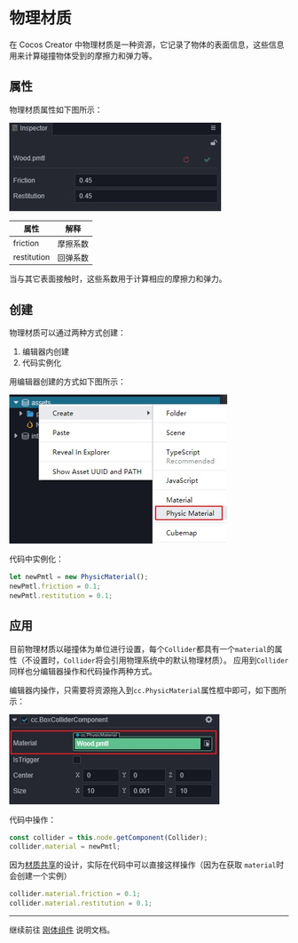 # 物理材质

在 Cocos Creator 中物理材质是一种资源，它记录了物体的表面信息，这些信息用来计算碰撞物体受到的摩擦力和弹力等。

## 属性

物理材质属性如下图所示：

![物理材质](img/physic-material.jpg)

属性 | 解释
---|---
friction | 摩擦系数
restitution | 回弹系数

当与其它表面接触时，这些系数用于计算相应的摩擦力和弹力。

## 创建

物理材质可以通过两种方式创建：

1. 编辑器内创建
2. 代码实例化

用编辑器创建的方式如下图所示：

![创建物理材质](img/create-pmtl.jpg)

代码中实例化：

```ts
let newPmtl = new PhysicMaterial();
newPmtl.friction = 0.1;
newPmtl.restitution = 0.1;
```

## 应用

目前物理材质以碰撞体为单位进行设置，每个`Collider`都具有一个`material`的属性（不设置时，`Collider`将会引用物理系统中的默认物理材质）。
应用到`Collider`同样也分编辑器操作和代码操作两种方式。

编辑器内操作，只需要将资源拖入到`cc.PhysicMaterial`属性框中即可，如下图所示：

![应用物理材质](img/apply-pmtl.jpg)

代码中操作：

```ts
const collider = this.node.getComponent(Collider);
collider.material = newPmtl;
```

因为[材质共享](physics-collider.md##物理材质)的设计，实际在代码中可以直接这样操作（因为在获取 `material`时会创建一个实例）

```ts
collider.material.friction = 0.1;
collider.material.restitution = 0.1;
```

---

继续前往 [刚体组件](physics-rigidbody.md) 说明文档。
